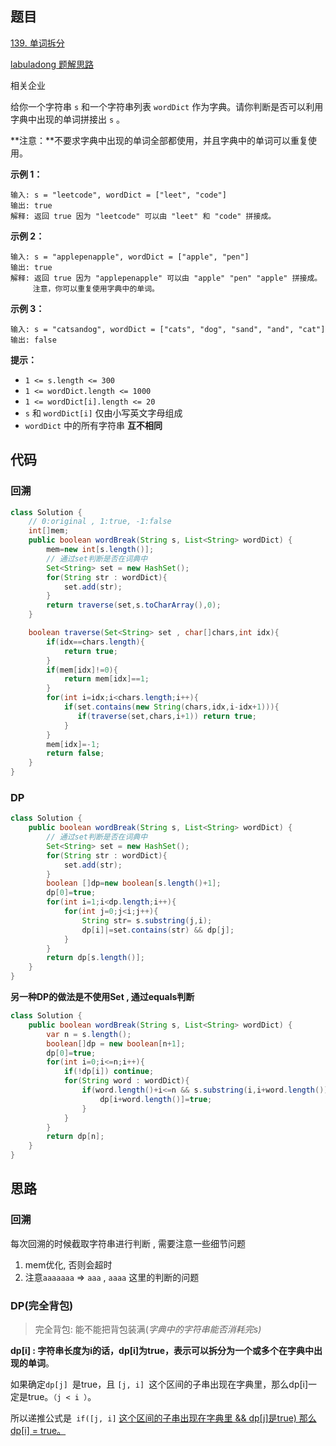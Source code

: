## 题目

[139. 单词拆分](https://leetcode.cn/problems/word-break/)

[labuladong 题解](https://labuladong.github.io/article/slug.html?slug=word-break)[思路](https://leetcode.cn/problems/word-break/#)

相关企业

给你一个字符串 `s` 和一个字符串列表 `wordDict` 作为字典。请你判断是否可以利用字典中出现的单词拼接出 `s` 。

**注意：**不要求字典中出现的单词全部都使用，并且字典中的单词可以重复使用。

 

**示例 1：**

```
输入: s = "leetcode", wordDict = ["leet", "code"]
输出: true
解释: 返回 true 因为 "leetcode" 可以由 "leet" 和 "code" 拼接成。
```

**示例 2：**

```
输入: s = "applepenapple", wordDict = ["apple", "pen"]
输出: true
解释: 返回 true 因为 "applepenapple" 可以由 "apple" "pen" "apple" 拼接成。
     注意，你可以重复使用字典中的单词。
```

**示例 3：**

```
输入: s = "catsandog", wordDict = ["cats", "dog", "sand", "and", "cat"]
输出: false
```

**提示：**

- `1 <= s.length <= 300`
- `1 <= wordDict.length <= 1000`
- `1 <= wordDict[i].length <= 20`
- `s` 和 `wordDict[i]` 仅由小写英文字母组成
- `wordDict` 中的所有字符串 **互不相同**





## 代码

### 回溯



```java
class Solution {
    // 0:original , 1:true, -1:false
    int[]mem;
    public boolean wordBreak(String s, List<String> wordDict) {
        mem=new int[s.length()];
        // 通过set判断是否在词典中
        Set<String> set = new HashSet();
        for(String str : wordDict){
            set.add(str);
        }
        return traverse(set,s.toCharArray(),0);
    }

    boolean traverse(Set<String> set , char[]chars,int idx){
        if(idx==chars.length){
            return true;
        }
        if(mem[idx]!=0){
            return mem[idx]==1;
        }
        for(int i=idx;i<chars.length;i++){
            if(set.contains(new String(chars,idx,i-idx+1))){
               if(traverse(set,chars,i+1)) return true;
            }
        }
        mem[idx]=-1;
        return false;
    }
}
```

### DP

```java
class Solution {
    public boolean wordBreak(String s, List<String> wordDict) {
        // 通过set判断是否在词典中
        Set<String> set = new HashSet();
        for(String str : wordDict){
            set.add(str);
        }
        boolean []dp=new boolean[s.length()+1];
        dp[0]=true;
        for(int i=1;i<dp.length;i++){
            for(int j=0;j<i;j++){
                String str= s.substring(j,i);
                dp[i]|=set.contains(str) && dp[j];
            }
        }
        return dp[s.length()];
    }
}
```

**另一种DP的做法是不使用Set , 通过equals判断**

```java
class Solution {
    public boolean wordBreak(String s, List<String> wordDict) {
        var n = s.length();
        boolean[]dp = new boolean[n+1];
        dp[0]=true;
        for(int i=0;i<=n;i++){
            if(!dp[i]) continue;
            for(String word : wordDict){
                if(word.length()+i<=n && s.substring(i,i+word.length()).equals(word)){
                    dp[i+word.length()]=true;
                }
            }
        }
        return dp[n];
    }
}
```



## 思路

### 回溯

每次回溯的时候截取字符串进行判断 , 需要注意一些细节问题

1. mem优化,  否则会超时
2. 注意`aaaaaaa` => `aaa` , `aaaa` 这里的判断的问题

### DP(完全背包)

> 完全背包: 能不能把背包装满(*字典中的字符串能否消耗完s)*

**dp[i] : 字符串长度为i的话，dp[i]为true，表示可以拆分为一个或多个在字典中出现的单词**。

如果确定`dp[j] `是true，且 `[j, i] `这个区间的子串出现在字典里，那么dp[i]一定是true。`（j < i ）`。

所以递推公式是` if([j, i]` <u>这个区间的子串出现在字典里 && dp[j]是true) 那么 dp[i] = true。</u>




